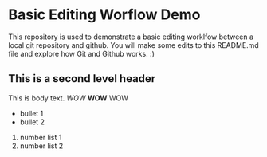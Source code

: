 # Basic Editing Worflow Demo
This repository is used to demonstrate a basic editing worklfow between a local git repository and github.  You will make some edits to this README.md file and explore how Git and Github works. :)

## This is a second level header

This is body text. *WOW* **WOW** WOW

* bullet 1
* bullet 2

1. number list 1
2. number list 2 
